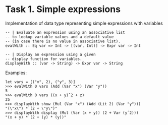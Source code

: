 # Task 1. Simple expressions
Implementation of data type representing simple expressions with variables

```
-- | Evaluate an expression using an associative list
-- to lookup variable values and a default value
-- (in case there is no value in associative list).
evalWith :: Eq var => Int -> [(var, Int)] -> Expr var -> Int

-- | Display an expression using a given
-- display function for variables.
displayWith :: (var -> String) -> Expr var -> String
```

Examples:
```
let vars = [("x", 2), ("y", 3)]
>>> evalWith 0 vars (Add (Var "x") (Var "y")) 
5
>>> evalWith 0 vars ((x + y)ˆ2 + z)
25
>>> displayWith show (Mul (Var "x") (Add (Lit 2) (Var "y")))
"(\"x\") * (2 + \"y\")"
>>> displayWith display (Mul (Var (x + y)) (2 + Var (yˆ2)))
"(x + y) * (2 + (y) * (y))"
```